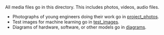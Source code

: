 All media files go in this directory. This includes photos, videos, audio files. 

* Photographs of young engineers doing their work go in [project_photos](project_photos).
* Test images for machine learning go in [test_images](test_images).
* Diagrams of hardware, software, or other models go in [diagrams](diagrams).

